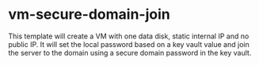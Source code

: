 # vm-secure-domain-join
This template will create a VM with one data disk, static internal IP and no public IP.  It will set the local password based on a key vault value and join the server to the domain using a secure domain password in the key vault.
